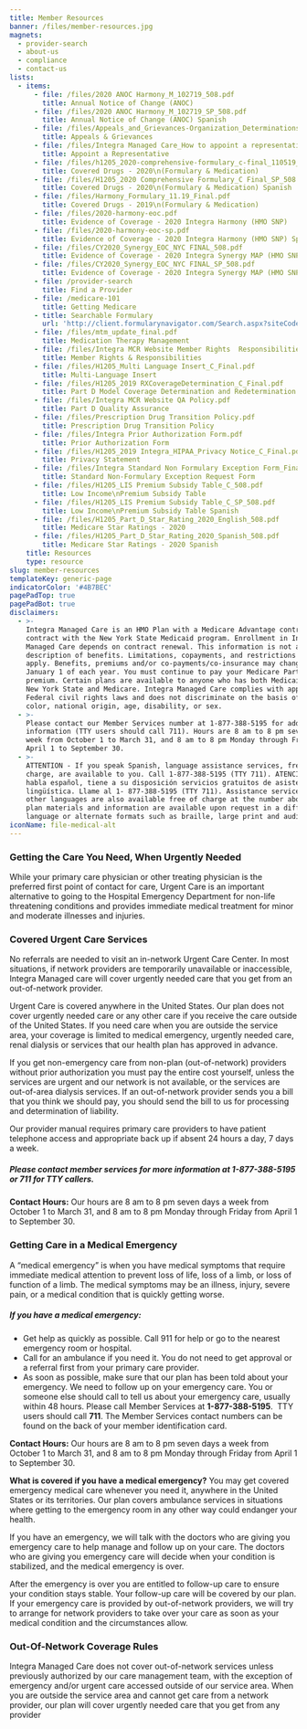 ```yaml
---
title: Member Resources
banner: /files/member-resources.jpg
magnets:
  - provider-search
  - about-us
  - compliance
  - contact-us
lists:
  - items:
      - file: /files/2020 ANOC Harmony_M_102719_508.pdf
        title: Annual Notice of Change (ANOC)
      - file: /files/2020 ANOC Harmony_M_102719_SP_508.pdf
        title: Annual Notice of Change (ANOC) Spanish
      - file: /files/Appeals_and_Grievances-Organization_Determinations_language.pdf
        title: Appeals & Grievances
      - file: /files/Integra Managed Care_How to appoint a representative_Final.pdf
        title: Appoint a Representative
      - file: /files/h1205_2020-comprehensive-formulary_c-final_110519_508.pdf
        title: Covered Drugs - 2020\n(Formulary & Medication)
      - file: /files/H1205_2020 Comprehensive Formulary_C Final_SP_508.pdf
        title: Covered Drugs - 2020\n(Formulary & Medication) Spanish
      - file: /files/Harmony_Formulary_11.19_Final.pdf
        title: Covered Drugs - 2019\n(Formulary & Medication)
      - file: /files/2020-harmony-eoc.pdf
        title: Evidence of Coverage - 2020 Integra Harmony (HMO SNP)
      - file: /files/2020-harmony-eoc-sp.pdf
        title: Evidence of Coverage - 2020 Integra Harmony (HMO SNP) Spanish
      - file: /files/CY2020_Synergy_EOC_NYC FINAL_508.pdf
        title: Evidence of Coverage - 2020 Integra Synergy MAP (HMO SNP)
      - file: /files/CY2020_Synergy_EOC_NYC FINAL_SP_508.pdf
        title: Evidence of Coverage - 2020 Integra Synergy MAP (HMO SNP) Spanish
      - file: /provider-search
        title: Find a Provider
      - file: /medicare-101
        title: Getting Medicare
      - title: Searchable Formulary
        url: 'http://client.formularynavigator.com/Search.aspx?siteCode=3037733490'
      - file: /files/mtm_update_final.pdf
        title: Medication Therapy Management
      - file: /files/Integra MCR Website Member Rights  Responsibilities.pdf
        title: Member Rights & Responsibilities
      - file: /files/H1205_Multi Language Insert_C_Final.pdf
        title: Multi-Language Insert
      - file: /files/H1205_2019 RXCoverageDetermination_C_Final.pdf
        title: Part D Model Coverage Determination and Redetermination Request Form
      - file: /files/Integra MCR Website QA Policy.pdf
        title: Part D Quality Assurance
      - file: /files/Prescription Drug Transition Policy.pdf
        title: Prescription Drug Transition Policy
      - file: /files/Integra Prior Authorization Form.pdf
        title: Prior Authorization Form
      - file: /files/H1205_2019 Integra_HIPAA_Privacy Notice_C_Final.pdf
        title: Privacy Statement
      - file: /files/Integra Standard Non Formulary Exception Form_Final.pdf
        title: Standard Non-Formulary Exception Request Form
      - file: /files/H1205_LIS Premium Subsidy Table_C_508.pdf
        title: Low Income\nPremium Subsidy Table
      - file: /files/H1205_LIS Premium Subsidy Table_C_SP_508.pdf
        title: Low Income\nPremium Subsidy Table Spanish
      - file: /files/H1205_Part_D_Star_Rating_2020_English_508.pdf
        title: Medicare Star Ratings - 2020
      - file: /files/H1205_Part_D_Star_Rating_2020_Spanish_508.pdf
        title: Medicare Star Ratings - 2020 Spanish
    title: Resources
    type: resource
slug: member-resources
templateKey: generic-page
indicatorColor: '#4B7BEC'
pagePadTop: true
pagePadBot: true
disclaimers:
  - >-
    Integra Managed Care is an HMO Plan with a Medicare Advantage contract and a
    contract with the New York State Medicaid program. Enrollment in Integra
    Managed Care depends on contract renewal. This information is not a complete
    description of benefits. Limitations, copayments, and restrictions may
    apply. Benefits, premiums and/or co-payments/co-insurance may change on
    January 1 of each year. You must continue to pay your Medicare Part B
    premium. Certain plans are available to anyone who has both Medicaid from
    New York State and Medicare. Integra Managed Care complies with applicable
    Federal civil rights laws and does not discriminate on the basis of race,
    color, national origin, age, disability, or sex.
  - >-
    Please contact our Member Services number at 1-877-388-5195 for additional
    information (TTY users should call 711). Hours are 8 am to 8 pm seven days a
    week from October 1 to March 31, and 8 am to 8 pm Monday through Friday from
    April 1 to September 30.
  - >-
    ATTENTION - If you speak Spanish, language assistance services, free of
    charge, are available to you. Call 1-877-388-5195 (TTY 711). ATENCIÓN - si
    habla español, tiene a su disposición servicios gratuitos de asistencia
    lingüística. Llame al 1- 877-388-5195 (TTY 711). Assistance services for
    other languages are also available free of charge at the number above. All
    plan materials and information are available upon request in a different
    language or alternate formats such as braille, large print and audio.
iconName: file-medical-alt
---
```

### Getting the Care You Need, When Urgently Needed

While your primary care physician or other treating physician is the preferred first point of contact for care, Urgent Care is an important alternative to going to the Hospital Emergency Department for non-life threatening conditions and provides immediate medical treatment for minor and moderate illnesses and injuries.

### Covered Urgent Care Services

No referrals are needed to visit an in-network Urgent Care Center. In most situations, if network providers are temporarily unavailable or inaccessible, Integra Managed care will cover urgently needed care that you get from an out-of-network provider.

Urgent Care is covered anywhere in the United States. Our plan does not cover urgently needed care or any other care if you receive the care outside of the United States. If you need care when you are outside the service area, your coverage is limited to medical emergency, urgently needed care, renal dialysis or services that our health plan has approved in advance.

If you get non-emergency care from non-plan (out-of-network) providers without prior authorization you must pay the entire cost yourself, unless the services are urgent and our network is not available, or the services are out-of-area dialysis services. If an out-of-network provider sends you a bill that you think we should pay, you should send the bill to us for processing and determination of liability.

Our provider manual requires primary care providers to have patient telephone access and appropriate back up if absent 24 hours a day, 7 days a week.

##### Please contact member services for more information at 1-877-388-5195 or 711 for TTY callers.

**Contact Hours:** Our hours are 8 am to 8 pm seven days a week from October 1 to March 31, and 8 am to 8 pm Monday through Friday from April 1 to September 30.

### Getting Care in a Medical Emergency

A “medical emergency” is when you have medical symptoms that require immediate medical attention to prevent loss of life, loss of a limb, or loss of function of a limb. The medical symptoms may be an illness, injury, severe pain, or a medical condition that is quickly getting worse.

##### If you have a medical emergency:

* Get help as quickly as possible. Call 911 for help or go to the nearest emergency room or hospital.
* Call for an ambulance if you need it. You do not need to get approval or a referral first from your primary care provider.
* As soon as possible, make sure that our plan has been told about your emergency. We need to follow up on your emergency care. You or someone else should call to tell us about your emergency care, usually within 48 hours. Please call Member Services at **1-877-388-5195**.  TTY users should call **711**. The Member Services contact numbers can be found on the back of your member identification card.

**Contact Hours:** Our hours are 8 am to 8 pm seven days a week from October 1 to March 31, and 8 am to 8 pm Monday through Friday from April 1 to September 30.

**What is covered if you have a medical emergency?**
You may get covered emergency medical care whenever you need it, anywhere in the United States or its territories. Our plan covers ambulance services in situations where getting to the emergency room in any other way could endanger your health.

If you have an emergency, we will talk with the doctors who are giving you emergency care to help manage and follow up on your care. The doctors who are giving you emergency care will decide when your condition is stabilized, and the medical emergency is over.

After the emergency is over you are entitled to follow-up care to ensure your condition stays stable. Your follow-up care will be covered by our plan. If your emergency care is provided by out-of-network providers, we will try to arrange for network providers to take over your care as soon as your medical condition and the circumstances allow. 

### Out-Of-Network Coverage Rules

Integra Managed Care does not cover out-of-network services unless previously authorized by our care management team, with the exception of emergency and/or urgent care accessed outside of our service area. When you are outside the service area and cannot get care from a network provider, our plan will cover urgently needed care that you get from any provider
